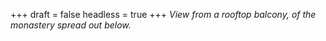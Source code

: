 
+++
draft = false
headless = true
+++
_View from a rooftop balcony, of the monastery spread out below._
